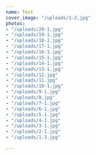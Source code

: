 ```yaml
---
name: Test
cover_image: "/uploads/1-2.jpg"
photos:
- "/uploads/20-1.jpg"
- "/uploads/19-1.jpg"
- "/uploads/18-1.jpg"
- "/uploads/17-1.jpg"
- "/uploads/16-1.jpg"
- "/uploads/15-1.jpg"
- "/uploads/14-1.jpg"
- "/uploads/13-1.jpg"
- "/uploads/12.jpg"
- "/uploads/11.jpg"
- "/uploads/10-1.jpg"
- "/uploads/9-1.jpg"
- "/uploads/8.jpg"
- "/uploads/7-1.jpg"
- "/uploads/6-1.jpg"
- "/uploads/5-1.jpg"
- "/uploads/4-1.jpg"
- "/uploads/3-1.jpg"
- "/uploads/2-1.jpg"
- "/uploads/1-3.jpg"

---
```

